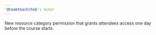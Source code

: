 ```yaml
---
'@teamteach/hub': minor
---
```


New resource category permission that grants attendees access one day before the course starts.

